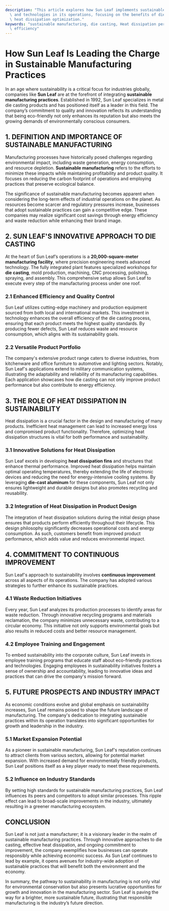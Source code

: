 ```yaml
---
description: "This article explores how Sun Leaf implements sustainable manufacturing practices\
  \ and technologies in its operations, focusing on the benefits of die casting and\
  \ heat dissipation optimization."
keywords: "sustainable manufacturing, die casting, Heat dissipation performance, Heat dissipation\
  \ efficiency"
---
```

# How Sun Leaf Is Leading the Charge in Sustainable Manufacturing Practices

In an age where sustainability is a critical focus for industries globally, companies like **Sun Leaf** are at the forefront of integrating **sustainable manufacturing practices**. Established in 1992, Sun Leaf specializes in metal die casting products and has positioned itself as a leader in this field. The company’s commitment to quality and innovation reflects its understanding that being eco-friendly not only enhances its reputation but also meets the growing demands of environmentally conscious consumers.

## 1. DEFINITION AND IMPORTANCE OF SUSTAINABLE MANUFACTURING

Manufacturing processes have historically posed challenges regarding environmental impact, including waste generation, energy consumption, and resource depletion. **Sustainable manufacturing** refers to the efforts to minimize these impacts while maintaining profitability and product quality. It focuses on reducing the carbon footprint of operations and employing practices that preserve ecological balance.

The significance of sustainable manufacturing becomes apparent when considering the long-term effects of industrial operations on the planet. As resources become scarcer and regulatory pressures increase, businesses that adopt sustainable practices can gain a competitive edge. These companies may realize significant cost savings through energy efficiency and waste reduction while enhancing their brand image.

## 2. SUN LEAF'S INNOVATIVE APPROACH TO DIE CASTING

At the heart of Sun Leaf’s operations is a **20,000-square-meter manufacturing facility**, where precision engineering meets advanced technology. The fully integrated plant features specialized workshops for **die casting**, mold production, machining, CNC processing, polishing, spraying, and assembly. This comprehensive setup allows Sun Leaf to execute every step of the manufacturing process under one roof.

### 2.1 Enhanced Efficiency and Quality Control

Sun Leaf utilizes cutting-edge machinery and production equipment sourced from both local and international markets. This investment in technology enhances the overall efficiency of the die casting process, ensuring that each product meets the highest quality standards. By producing fewer defects, Sun Leaf reduces waste and resource consumption, which aligns with its sustainability goals.

### 2.2 Versatile Product Portfolio

The company's extensive product range caters to diverse industries, from kitchenware and office furniture to automotive and lighting sectors. Notably, Sun Leaf's applications extend to military communication systems, illustrating the adaptability and reliability of its manufacturing capabilities. Each application showcases how die casting can not only improve product performance but also contribute to energy efficiency.

## 3. THE ROLE OF HEAT DISSIPATION IN SUSTAINABILITY

Heat dissipation is a crucial factor in the design and manufacturing of many products. Inefficient heat management can lead to increased energy loss and compromised product functionality. Therefore, optimizing heat dissipation structures is vital for both performance and sustainability.

### 3.1 Innovative Solutions for Heat Dissipation

Sun Leaf excels in developing **heat dissipation fins** and structures that enhance thermal performance. Improved heat dissipation helps maintain optimal operating temperatures, thereby extending the life of electronic devices and reducing the need for energy-intensive cooling systems. By leveraging **die-cast aluminum** for these components, Sun Leaf not only ensures lightweight and durable designs but also promotes recycling and reusability.

### 3.2 Integration of Heat Dissipation in Product Design

The integration of heat dissipation solutions during the initial design phase ensures that products perform efficiently throughout their lifecycle. This design philosophy significantly decreases operational costs and energy consumption. As such, customers benefit from improved product performance, which adds value and reduces environmental impact.

## 4. COMMITMENT TO CONTINUOUS IMPROVEMENT

Sun Leaf's approach to sustainability involves **continuous improvement** across all aspects of its operations. The company has adopted various strategies to further enhance its sustainable practices.

### 4.1 Waste Reduction Initiatives

Every year, Sun Leaf analyzes its production processes to identify areas for waste reduction. Through innovative recycling programs and materials reclamation, the company minimizes unnecessary waste, contributing to a circular economy. This initiative not only supports environmental goals but also results in reduced costs and better resource management.

### 4.2 Employee Training and Engagement

To embed sustainability into the corporate culture, Sun Leaf invests in employee training programs that educate staff about eco-friendly practices and technologies. Engaging employees in sustainability initiatives fosters a sense of ownership and accountability, leading to innovative ideas and practices that can drive the company's mission forward.

## 5. FUTURE PROSPECTS AND INDUSTRY IMPACT

As economic conditions evolve and global emphasis on sustainability increases, Sun Leaf remains poised to shape the future landscape of manufacturing. The company's dedication to integrating sustainable practices within its operation translates into significant opportunities for growth and leadership in the industry.

### 5.1 Market Expansion Potential

As a pioneer in sustainable manufacturing, Sun Leaf's reputation continues to attract clients from various sectors, allowing for potential market expansion. With increased demand for environmentally friendly products, Sun Leaf positions itself as a key player ready to meet these requirements.

### 5.2 Influence on Industry Standards

By setting high standards for sustainable manufacturing practices, Sun Leaf influences its peers and competitors to adopt similar processes. This ripple effect can lead to broad-scale improvements in the industry, ultimately resulting in a greener manufacturing ecosystem.

## CONCLUSION

Sun Leaf is not just a manufacturer; it is a visionary leader in the realm of sustainable manufacturing practices. Through innovative approaches to die casting, effective heat dissipation, and ongoing commitment to improvement, the company exemplifies how businesses can operate responsibly while achieving economic success. As Sun Leaf continues to lead by example, it opens avenues for industry-wide adoption of sustainable practices that will benefit both the environment and the economy.

In summary, the pathway to sustainability in manufacturing is not only vital for environmental conservation but also presents lucrative opportunities for growth and innovation in the manufacturing sector. Sun Leaf is paving the way for a brighter, more sustainable future, illustrating that responsible manufacturing is the industry’s future direction.
